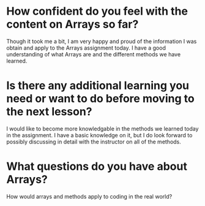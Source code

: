 # How confident do you feel with the content on Arrays so far?

Though it took me a bit, I am very happy and proud of the information I was obtain and apply to the Arrays assignment today. I have a good understanding of what Arrays are and the different methods we have learned.

# Is there any additional learning you need or want to do before moving to the next lesson?

I would like to become more knowledgable in the methods we learned today in the assignment. I have a basic knowledge on it, but I do look forward to possibly discussing in detail with the instructor on all of the methods.

# What questions do you have about Arrays?

How would arrays and methods apply to coding in the real world?